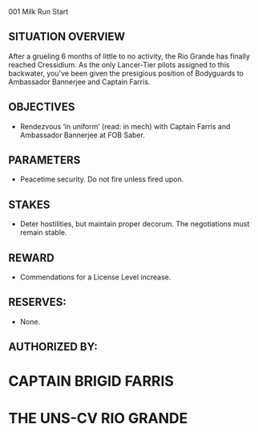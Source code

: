 001
Milk Run
Start

## SITUATION OVERVIEW

After a grueling 6 months of little to no activity, the Rio Grande has finally reached Cressidium. As the only Lancer-Tier pilots assigned to this backwater, you've been given the presigious position of Bodyguards to Ambassador Bannerjee and Captain Farris.

## OBJECTIVES

- Rendezvous ‘in uniform’ (read: in mech) with Captain Farris and Ambassador Bannerjee at FOB Saber.

## PARAMETERS

- Peacetime security. Do not fire unless fired upon.

## STAKES

- Deter hostilities, but maintain proper decorum. The negotiations must remain stable.

## REWARD

- Commendations for a License Level increase.

## RESERVES: 

- None.

## AUTHORIZED BY:
# CAPTAIN BRIGID FARRIS
# THE UNS-CV RIO GRANDE
